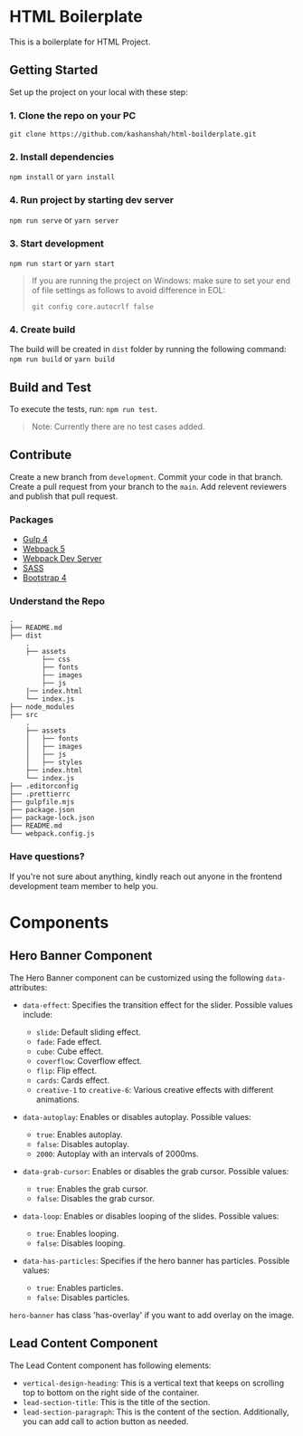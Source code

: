 # HTML Boilerplate 
This is a boilerplate for HTML Project.

## Getting Started
Set up the project on your local with these step:

### 1. Clone the repo on your PC

```git clone https://github.com/kashanshah/html-boilderplate.git```

### 2. Install dependencies

```npm install```
or
```yarn install```

### 4. Run project by starting dev server

```npm run serve```
or
```yarn server```

### 3. Start development

```npm run start```
or
```yarn start```

> If you are running the project on Windows: make sure to set your end of file settings as follows to avoid difference in EOL:
>
> ```git config core.autocrlf false```

### 4. Create build
The build will be created in `dist` folder by running the following command:
```npm run build```
or
```yarn build```

## Build and Test
To execute the tests, run: ```npm run test```.

> Note: Currently there are no test cases added.

## Contribute
Create a new branch from `development`. Commit your code in that branch. Create a pull request from your branch to the `main`. Add relevent reviewers and publish that pull request.

### Packages
- [Gulp 4](https://gulpjs.com/)
- [Webpack 5](https://www.npmjs.com/package/webpack)
- [Webpack Dev Server](https://github.com/webpack/webpack-dev-server)
- [SASS](https://github.com/sass/dart-sass)
- [Bootstrap 4](https://getbootstrap.com/docs/4.6.2/getting-started/introduction/)

### Understand the Repo

```
.
├── README.md
├── dist
    .
    ├── assets
        ├── css
        ├── fonts
        ├── images
        ├── js
    |── index.html
    └── index.js
├── node_modules
├── src
    .
    ├── assets
    │   ├── fonts
    │   ├── images
    │   ├── js
    │   ├── styles
    ├── index.html
    └── index.js
├── .editorconfig
├── .prettierrc
├── gulpfile.mjs
├── package.json
├── package-lock.json
├── README.md
└── webpack.config.js
```

### Have questions?
If you're not sure about anything, kindly reach out anyone in the frontend development team member to help you.


# Components

## Hero Banner Component

The Hero Banner component can be customized using the following `data-` attributes:

- `data-effect`: Specifies the transition effect for the slider. Possible values include:
  - `slide`: Default sliding effect.
  - `fade`: Fade effect.
  - `cube`: Cube effect.
  - `coverflow`: Coverflow effect.
  - `flip`: Flip effect.
  - `cards`: Cards effect.
  - `creative-1` to `creative-6`: Various creative effects with different animations.

- `data-autoplay`: Enables or disables autoplay. Possible values:
  - `true`: Enables autoplay.
  - `false`: Disables autoplay.
  - `2000`: Autoplay with an intervals of 2000ms.

- `data-grab-cursor`: Enables or disables the grab cursor. Possible values:
  - `true`: Enables the grab cursor.
  - `false`: Disables the grab cursor.

- `data-loop`: Enables or disables looping of the slides. Possible values:
  - `true`: Enables looping.
  - `false`: Disables looping.

- `data-has-particles`: Specifies if the hero banner has particles. Possible values:
  - `true`: Enables particles.
  - `false`: Disables particles.

`hero-banner` has class 'has-overlay' if you want to add overlay on the image.

## Lead Content Component
The Lead Content component has following elements:
- `vertical-design-heading`: This is a vertical text that keeps on scrolling top to bottom on the right side of the container.
- `lead-section-title`: This is the title of the section.
- `lead-section-paragraph`: This is the content of the section.
Additionally, you can add call to action button as needed.
